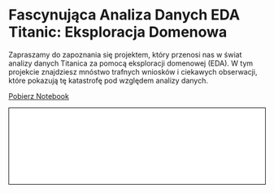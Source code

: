 # Fascynująca Analiza Danych EDA Titanic: Eksploracja Domenowa

Zapraszamy do zapoznania się projektem, który przenosi nas w świat analizy danych Titanica za pomocą eksploracji domenowej (EDA). W tym projekcie znajdziesz mnóstwo trafnych wniosków i ciekawych obserwacji, które pokazują tę katastrofę pod względem analizy danych.

<a href="titanic.ipynb" class="md-button md-button--primary">Pobierz Notebook</a>

<iframe
    id="content"
    src="titanic.html"
    width="100%"
    style="border:1px solid black;overflow:hidden;"
></iframe>
<script>
function resizeIframeToFitContent(iframe) {
    iframe.style.height = (iframe.contentWindow.document.documentElement.scrollHeight + 50) + "px";
    iframe.contentDocument.body.style["overflow"] = 'hidden';
}
window.addEventListener('load', function() {
    var iframe = document.getElementById('content');
    resizeIframeToFitContent(iframe);
});
window.addEventListener('resize', function() {
    var iframe = document.getElementById('content');
    resizeIframeToFitContent(iframe);
});
</script>
